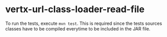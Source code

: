 # vertx-url-class-loader-read-file
To run the tests, execute `mvn test`. This is required since the tests sources classes have to be compiled everytime to be included in the JAR file.
